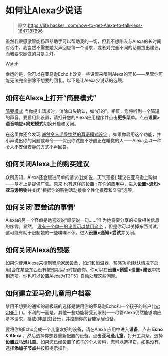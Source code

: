 # 如何让Alexa少说话

> 原文:[https://life hacker . com/how-to-get-Alexa-to-talk-less-1847187896](https://lifehacker.com/how-to-get-alexa-to-talk-less-1847187896)

虽然我很感激智能扬声器助手可以帮助我的一切，但我不想陷入与Alexa的长时间对话中。我当然不需要她大声回应每一个请求，或者对完全不同的话题提出建议，而我要求她做的只是关灯。

Watch

幸运的是，你可以在亚马逊Echo上改变一些设置来限制Alexa的冗长——尽管你可能无法完全删除不想要的回复。以下是让Alexa少说话的选项。

## 如何在Alexa上打开“简要模式”

[简要模式](https://lifehacker.com/how-to-enable-amazons-new-brief-mode-for-alexa-1823880787) 当你提出请求时，消除口头确认，如“好的”。相反，您将听到一个简短的声音。要启用此设置，请打开您的Alexa应用程序并点击**更多**菜单。点击**设置>语音响应>简短模式**切换开启和关闭。

在这里你还会发现 [诚然令人毛骨悚然的耳语模式设定](https://lifehacker.com/how-to-turn-off-alexas-creepy-whisper-mode-1844908094) 。如果你启用这个功能，并小声说出你的问题或命令——假设你试图不吵醒正在睡觉的人——Alexa会以一种令人不安但安静的方式小声回答。

## 如何关闭Alexa上的购买建议

众所周知，Alexa还会跟进简单的请求(比如说，天气预报),建议在亚马逊上购物——基本上是提供广告。原来 [也有这样的设置](https://www.cnbc.com/2020/11/09/how-to-stop-amazon-echo-from-asking-you-to-buy-stuff.html) : 在你的应用中，进入**设置>通知>亚马逊购物**并关闭“根据你的购物活动接收个性化推荐和交易”选项。

## 如何关闭'要尝试的事情'

Alexa的另一个怪癖是她喜欢说“顺便说一句……”作为她将要分享的松散相关信息的序言。显然， [没有一个单一的设置可以禁用这个](https://www.cnet.com/home/smart-home/amazon-echo-how-to-turn-off-alexas-unwanted-by-the-way-suggestions/) ，但是你可以关掉东西试试，这可能有助于限制她的一些喋喋不休。进入**设置>通知>尝试**并关闭。

## 如何关闭Alexa的预感

如果你使用Alexa来控制智能家居设备，如灯和恒温器，预感功能(默认情况下启用)会在某些东西没有按预期运行时提醒你。你可以在**设置>预感>设置>建议**中找到选项。你也可以设置Alexa为T3T5】自动处理这些问题。

## 如何建立亚马逊儿童用户档案

禁用不想要的通知的最极端的选择是使用你的亚马逊Echo和一个孩子的账户( [h/t CNET](https://www.cnet.com/home/smart-home/amazon-echo-how-to-turn-off-alexas-unwanted-by-the-way-suggestions/) ) )。不利的一面是，其他一些功能将受到限制——尽管Alexa仍然能够响应基本请求，播放(非显式)音乐，并控制你的智能家居设备。

要将你的Echo变成一个儿童友好的设备，请在Alexa 应用中进入**设备**，点击 **Echo & Alexa** ，然后选择你想要重新配置的设备。点击**亚马逊儿童**，打开工具条，选择**设置亚马逊儿童**。如果您已经设置了孩子的个人资料，您可以选择它。如果没有，选择**添加子节点**并按照提示操作。